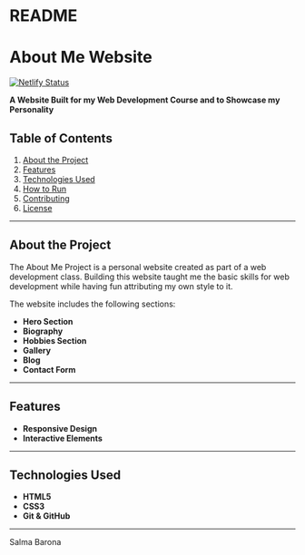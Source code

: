 # README
# About Me Website
[![Netlify Status](https://api.netlify.com/api/v1/badges/97c2ef26-bb6f-42ee-bc63-d15159cffe76/deploy-status)](https://app.netlify.com/sites/about-me-sbarona98/deploys)


**A Website Built for my Web Development Course and to Showcase my Personality**

## Table of Contents
1. [About the Project](#about-the-project)
2. [Features](#features)
3. [Technologies Used](#technologies-used)
4. [How to Run](#how-to-run)
5. [Contributing](#contributing)
6. [License](#license)

---

## About the Project

The About Me Project is a personal website created as part of a web development class. Building this website taught me the basic skills for web development while having fun attributing my own style to it.

The website includes the following sections:
- **Hero Section**
- **Biography**
- **Hobbies Section**
- **Gallery**
- **Blog**
- **Contact Form**

---

## Features

- **Responsive Design**
- **Interactive Elements**

---

## Technologies Used

- **HTML5**
- **CSS3**
- **Git & GitHub**

---



Salma Barona
